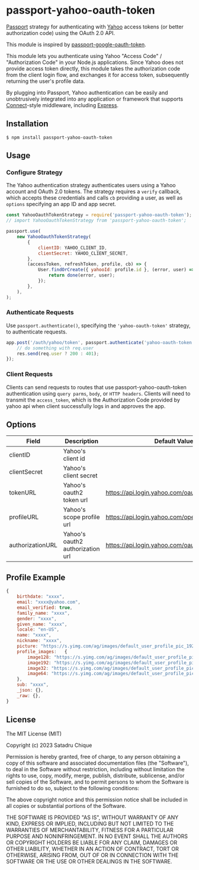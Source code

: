 # passport-yahoo-oauth-token

[Passport](http://passportjs.org/) strategy for authenticating with [Yahoo](https://developer.yahoo.com/sign-in-with-yahoo/)
access tokens (or better authorization code) using the OAuth 2.0 API.

This module is inspired by [passport-google-oauth-token](https://github.com/zgid123/passport-google-oauth-token).

This module lets you authenticate using Yahoo "Access Code" / "Authorization Code" in your Node.js applications. Since Yahoo does not provide access token directly, this module takes the authorization code from the client login flow, and exchanges it for access token, subsequently returning the user's profile data.

By plugging into Passport, Yahoo authentication can be easily and
unobtrusively integrated into any application or framework that supports
[Connect](http://www.senchalabs.org/connect/)-style middleware, including
[Express](http://expressjs.com/).

## Installation

    $ npm install passport-yahoo-oauth-token

## Usage

### Configure Strategy

The Yahoo authentication strategy authenticates users using a Yahoo
account and OAuth 2.0 tokens. The strategy requires a `verify` callback, which
accepts these credentials and calls `cb` providing a user, as well as
`options` specifying an app ID and app secret.

```js
const YahooOauthTokenStrategy = require('passport-yahoo-oauth-token');
// import YahooOauthTokenStrategy from 'passport-yahoo-oauth-token';

passport.use(
	new YahooOauthTokenStrategy(
		{
			clientID: YAHOO_CLIENT_ID,
			clientSecret: YAHOO_CLIENT_SECRET,
		},
		(accessToken, refreshToken, profile, cb) => {
			User.findOrCreate({ yahooId: profile.id }, (error, user) => {
				return done(error, user);
			});
		},
	),
);
```

### Authenticate Requests

Use `passport.authenticate()`, specifying the `'yahoo-oauth-token'` strategy, to authenticate requests.

```js
app.post('/auth/yahoo/token', passport.authenticate('yahoo-oauth-token'), (req, res) => {
	// do something with req.user
	res.send(req.user ? 200 : 401);
});
```

### Client Requests

Clients can send requests to routes that use passport-yahoo-oauth-token authentication using `query parms`, `body`, or `HTTP headers`. Clients will need to transmit the `access_token`, which is the Authorization Code provided by yahoo api when client successfully logs in and approves the app.

## Options

| Field            | Description                      | Default Value                                   |
| ---------------- | -------------------------------- | ----------------------------------------------- |
| clientID         | Yahoo's client id                |                                                 |
| clientSecret     | Yahoo's client secret            |                                                 |
| tokenURL         | Yahoo's oauth2 token url         | https://api.login.yahoo.com/oauth2/request_auth |
| profileURL       | Yahoo's scope profile url        | https://api.login.yahoo.com/openid/v1/userinfo  |
| authorizationURL | Yahoo's oauth2 authorization url | https://api.login.yahoo.com/oauth2/get_token    |

## Profile Example

```js
{
	birthdate: "xxxx",
	email: "xxxx@yahoo.com",
	email_verified: true,
	family_name: "xxxx",
	gender: "xxxx",
	given_name: "xxxx",
	locale: "en-US",
	name: "xxxx",
	nickname: "xxxx",
	picture: "https://s.yimg.com/ag/images/default_user_profile_pic_192sq.jpg",
	profile_images:   {
		image128: "https://s.yimg.com/ag/images/default_user_profile_pic_128sq.jpg",
		image192: "https://s.yimg.com/ag/images/default_user_profile_pic_192sq.jpg",
		image32: "https://s.yimg.com/ag/images/default_user_profile_pic_32sq.jpg",
		image64: "https://s.yimg.com/ag/images/default_user_profile_pic_64sq.jpg",
	},
	sub: "xxxx",
	_json: {},
	_raw: {},
}
```

## License

The MIT License (MIT)

Copyright (c) 2023 Satadru Chique

Permission is hereby granted, free of charge, to any person obtaining a copy
of this software and associated documentation files (the "Software"), to deal
in the Software without restriction, including without limitation the rights
to use, copy, modify, merge, publish, distribute, sublicense, and/or sell
copies of the Software, and to permit persons to whom the Software is
furnished to do so, subject to the following conditions:

The above copyright notice and this permission notice shall be included in all
copies or substantial portions of the Software.

THE SOFTWARE IS PROVIDED "AS IS", WITHOUT WARRANTY OF ANY KIND, EXPRESS OR
IMPLIED, INCLUDING BUT NOT LIMITED TO THE WARRANTIES OF MERCHANTABILITY,
FITNESS FOR A PARTICULAR PURPOSE AND NONINFRINGEMENT. IN NO EVENT SHALL THE
AUTHORS OR COPYRIGHT HOLDERS BE LIABLE FOR ANY CLAIM, DAMAGES OR OTHER
LIABILITY, WHETHER IN AN ACTION OF CONTRACT, TORT OR OTHERWISE, ARISING FROM,
OUT OF OR IN CONNECTION WITH THE SOFTWARE OR THE USE OR OTHER DEALINGS IN THE
SOFTWARE.
